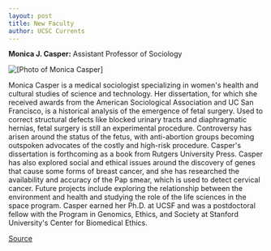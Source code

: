 ```yaml
---
layout: post
title: New Faculty
author: UCSC Currents
---
```


**Monica J. Casper:** Assistant Professor of Sociology

![\[Photo of Monica Casper\]][2]

Monica Casper is a medical sociologist specializing in women's health and cultural studies of science and technology. Her dissertation, for which she received awards from the American Sociological Association and UC San Francisco, is a historical analysis of the emergence of fetal surgery. Used to correct structural defects like blocked urinary tracts and diaphragmatic hernias, fetal surgery is still an experimental procedure. Controversy has arisen around the status of the fetus, with anti-abortion groups becoming outspoken advocates of the costly and high-risk procedure. Casper's dissertation is forthcoming as a book from Rutgers University Press. Casper has also explored social and ethical issues around the discovery of genes that cause some forms of breast cancer, and she has researched the availability and accuracy of the Pap smear, which is used to detect cervical cancer. Future projects include exploring the relationship between the environment and health and studying the role of the life sciences in the space program. Casper earned her Ph.D. at UCSF and was a postdoctoral fellow with the Program in Genomics, Ethics, and Society at Stanford University's Center for Biomedical Ethics.

[2]: http://www1.ucsc.edu/oncampus/art/monica.casper.gif

[Source](http://www1.ucsc.edu/oncampus/currents/97-06-02/newfac.htm "Permalink to New Faculty: Monica Casper: 06-02-97")
